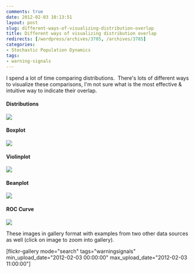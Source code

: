 ```yaml
---
comments: true
date: 2012-02-03 10:13:51
layout: post
slug: different-ways-of-visualizing-distribution-overlap
title: Different ways of visualizing distribution overlap
redirects: [/wordpress/archives/3785, /archives/3785]
categories:
- Stochastic Population Dynamics
tags:
- warning-signals
---
```




I spend a lot of time comparing distributions.  There's lots of different ways to visualize these comparisons, I'm not sure what is the most effective & intuitive way to indicate their overlap.


#### Distributions


![]( http://farm8.staticflickr.com/7159/6812863339_b757c2f54b_o.png )



#### Boxplot


![]( http://farm8.staticflickr.com/7035/6812863299_a99d0ea040_o.png )



#### Violinplot


![]( http://farm8.staticflickr.com/7020/6812863493_35aec6434d_o.png )



#### Beanplot


![]( http://farm8.staticflickr.com/7154/6812863275_7d96bebf1f_o.png )



#### ROC Curve


![]( http://farm8.staticflickr.com/7032/6812863387_fffa882deb_o.png )




These images in gallery format with examples from two other data sources as well (click on image to zoom into gallery).





[flickr-gallery mode="search" tags="warningsignals" min_upload_date="2012-02-03 00:00:00" max_upload_date="2012-02-03 11:00:00"]







